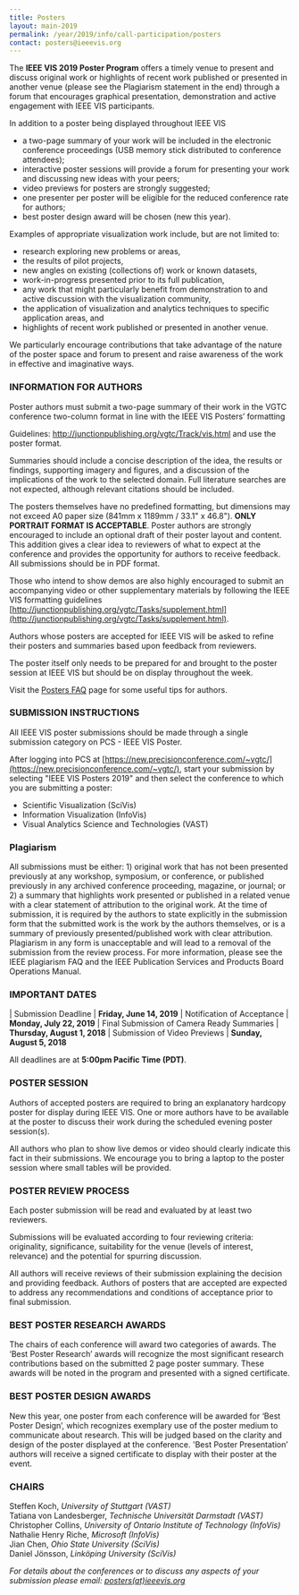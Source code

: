```yaml
---
title: Posters
layout: main-2019
permalink: /year/2019/info/call-participation/posters
contact: posters@ieeevis.org
---
```


The **IEEE VIS 2019 Poster Program** offers a timely venue to present and discuss original work  or highlights of recent work published or presented in another venue (please see the Plagiarism statement in the end)   through a forum that encourages graphical presentation, demonstration and active engagement with IEEE VIS participants.

In addition to a poster being displayed throughout IEEE VIS

* a two-page summary of your work will be included in the electronic conference proceedings (USB memory stick distributed to conference attendees);
* interactive poster sessions will provide a forum for presenting your work and discussing new ideas with your peers;
* video previews for posters are strongly suggested;<!-- * [video previews](/year/2019/info/presenter-information/video-previews) for posters are strongly suggested; -->
* one presenter per poster will be eligible for the reduced conference rate for authors;
* best poster design award will be chosen (new this year). 

Examples of appropriate visualization work include, but are not limited to:

* research exploring new problems or areas,
* the results of pilot projects,
* new angles on existing (collections of) work or known datasets,
* work-in-progress presented prior to its full publication,
* any work that might particularly benefit from demonstration to and
  active discussion with the visualization community,
* the application of visualization and analytics techniques to
  specific application areas, and 
* highlights of recent work published or presented in another venue.

We particularly encourage contributions that take advantage of the nature of the poster space and forum to present and raise awareness of the work in effective and imaginative ways. 

### INFORMATION FOR AUTHORS

Poster authors must submit a two-page summary of their work in the VGTC conference two-column format in line with the IEEE VIS Posters’ formatting 

Guidelines: http://junctionpublishing.org/vgtc/Track/vis.html
 and use the poster format.

Summaries should include a concise description of the idea, the
results or findings, supporting imagery and figures, and a discussion
of the implications of the work to the selected domain. Full
literature searches are not expected, although relevant citations
should be included.

The posters themselves have no predefined formatting, but dimensions 
may not exceed A0 paper size (841mm x 1189mm / 33.1" x 46.8"). **ONLY
PORTRAIT FORMAT IS ACCEPTABLE**. Poster authors are strongly encouraged to include an optional draft of their poster layout and content. This addition gives a clear idea to reviewers of what to expect at the conference and provides the opportunity for authors to receive feedback. All submissions should be in PDF format.

Those who intend to show demos are also highly encouraged to submit an accompanying video or other supplementary materials by following  the IEEE VIS formatting guidelines
[http://junctionpublishing.org/vgtc/Tasks/supplement.html](http://junctionpublishing.org/vgtc/Tasks/supplement.html).

Authors whose posters are accepted for IEEE VIS will be asked to refine their posters and summaries based upon feedback from reviewers.

The poster itself only needs to be prepared for and brought to the poster session at IEEE VIS but should be on display throughout the week.  

Visit the [Posters FAQ](http://ieeevis.org/year/2019/info/call-participation/posters-faq) page for some useful tips for authors.

### SUBMISSION INSTRUCTIONS

All IEEE VIS poster submissions should be made through a single
submission category on PCS - IEEE VIS Poster.

After logging into PCS at [https://new.precisionconference.com/~vgtc/](https://new.precisionconference.com/~vgtc/), start your submission by selecting "IEEE VIS Posters 2019" and then select the conference to which you are submitting a poster:

* Scientific Visualization (SciVis) <!-- - for conference themes see  
  [IEEE SciVis 2019 – Topics and Paper Types](/year/2019/info/call-participation/scivis-paper-types) -->
* Information Visualization (InfoVis) <!-- - for conference themes see  
  [IEEE InfoVis 2019 – Topics and Paper Types](/year/2019/info/call-participation/infovis-paper-types) -->
* Visual Analytics Science and Technologies (VAST) <!-- - for conference
  themes see [IEEE VAST 2019 – Topics and Paper Types](/year/2019/info/call-participation/vast-paper-types) -->

### Plagiarism
All submissions must be either: 1) original work that has not been presented previously at any workshop, symposium, or conference, or published previously in any archived conference proceeding, magazine, or journal; or 2) a summary that highlights work presented or published in a related venue with a clear statement of attribution to the original work.
At the time of submission, it is required by the authors to state explicitly in the submission form that the submitted work is the work by the authors themselves, or is a summary of previously presented/published work with clear attribution. Plagiarism in any form is unacceptable and will lead to a removal of the submission from the review process. For more information, please see the IEEE plagiarism FAQ and the IEEE Publication Services and Products Board Operations Manual.


### IMPORTANT DATES


| Submission Deadline				| **Friday, June 14, 2019**
| Notification of Acceptance				| **Monday, July 22, 2019**
| Final Submission of Camera Ready Summaries	| **Thursday, August 1, 2018**
| Submission of Video Previews			| **Sunday, August 5, 2018** <!-- (see also [Video Previews](/year/2018/info/presenter-information/video-previews)) -->

All deadlines are at **5:00pm Pacific Time (PDT)**.

### POSTER SESSION

Authors of accepted posters are required to bring an explanatory hardcopy poster for display during IEEE VIS. One or more authors have to be available at the poster to discuss their work during the scheduled evening poster session(s).

All authors who plan to show live demos or video should clearly indicate this fact in their submissions. We encourage you to bring a laptop to the poster session where small tables will be provided.

### POSTER REVIEW PROCESS

Each poster submission will be read and evaluated by at least two reviewers.

Submissions will be evaluated according to four reviewing criteria: originality, significance, suitability for the venue (levels of interest, relevance) and the potential for spurring discussion.

All authors will receive reviews of their submission explaining the decision and providing feedback. Authors of posters that are accepted are expected to address any recommendations and conditions of acceptance prior to final submission.

### BEST POSTER RESEARCH AWARDS 

The chairs of each conference will award two categories of awards. The ‘Best Poster Research’ awards will recognize the most significant research contributions based on the submitted 2 page poster summary. These awards will be noted in the program and presented with a signed certificate. 

### BEST POSTER DESIGN AWARDS

New this year, one poster from each conference will be awarded for ‘Best Poster Design’, which recognizes exemplary use of the poster medium to communicate about research. This will be judged based on the clarity and design of the poster displayed at the conference.  'Best Poster Presentation’ authors will receive a signed certificate to display with their poster at the event. 

### CHAIRS

Steffen Koch, *University of Stuttgart (VAST)*  
Tatiana von Landesberger, *Technische Universität Darmstadt (VAST)*  
Christopher Collins, *University of Ontario Institute of Technology (InfoVis)*  
Nathalie Henry Riche, *Microsoft (InfoVis)*  
Jian Chen, *Ohio State University (SciVis)*  
Daniel Jönsson, *Linköping University (SciVis)*  



*For details about the conferences or to discuss any aspects of your submission please email: [posters(at)ieeevis.org](mailto:posters@ieeevis.org)*
